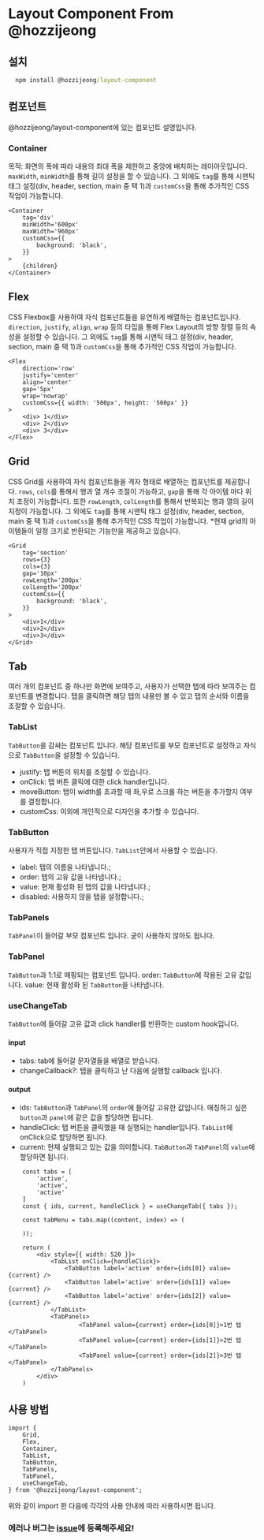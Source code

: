 # Layout Component From @hozzijeong

## 설치

```cmd
  npm install @hozzijeong/layout-component
```

## 컴포넌트

@hozzijeong/layout-component에 있는 컴포넌트 설명입니다.

### Container

목적: 화면의 폭에 따라 내용의 최대 폭을 제한하고 중앙에 배치하는 레이아웃입니다. `maxWidth`, `minWidth`를 통해 길이 설정을 할 수 있습니다.
그 외에도 `tag`를 통해 시맨틱 태그 설정(div, header, section, main 중 택 1)과 `customCss`을 통해 추가적인 CSS 작업이 가능합니다.

```tsx
<Container
	tag='div'
	minWidth='600px'
	maxWidth='960px'
	customCss={{
		background: 'black',
	}}
>
	{children}
</Container>
```

## Flex

CSS Flexbox를 사용하여 자식 컴포넌트들을 유연하게 배열하는 컴포넌트입니다. `direction`, `justify`, `align`, `wrap` 등의 타입을 통해 Flex Layout의 방향 정렬 등의 속성을 설정할 수 있습니다.
그 외에도 `tag`를 통해 시맨틱 태그 설정(div, header, section, main 중 택 1)과 `customCss`을 통해 추가적인 CSS 작업이 가능합니다.

```tsx
<Flex
	direction='row'
	justify='center'
	align='center'
	gap='5px'
	wrap='nowrap'
	customCss={{ width: '500px', height: '500px' }}
>
	<div> 1</div>
	<div> 2</div>
	<div> 3</div>
</Flex>
```

## Grid

CSS Grid를 사용하여 자식 컴포넌트들을 격자 형태로 배열하는 컴포넌트를 제공합니다. `rows`, `cols`를 통해서 행과 열 개수 조절이 가능하고, `gap`을 통해 각 아이템 마다 위치 조정이 가능합니다.
또한 `rowLength`, `colLength`를 통해서 반복되는 행과 열의 길이 지정이 가능합니다.
그 외에도 `tag`를 통해 시맨틱 태그 설정(div, header, section, main 중 택 1)과 `customCss`을 통해 추가적인 CSS 작업이 가능합니다. \*현재 grid의 아이템들이 일정 크기로 반환되는 기능만을 제공하고 있습니다.

```tsx
<Grid
	tag='section'
	rows={3}
	cols={3}
	gap='10px'
	rowLength='200px'
	colLength='200px'
	customCss={{
		background: 'black',
	}}
>
	<div>1</div>
	<div>2</div>
	<div>3</div>
</Grid>
```

## Tab

여러 개의 컴포넌트 중 하나만 화면에 보여주고, 사용자가 선택한 탭에 따라 보여주는 컴포넌트를 변경합니다. 탭을 클릭하면 해당 탭의 내용만 볼 수 있고 탭의 순서와 이름을 조절할 수 있습니다.

### TabList

`TabButton`을 감싸는 컴포넌트 입니다. 해당 컴포넌트를 부모 컴포넌트로 설정하고 자식으로 `TabButton`을 설정할 수 있습니다.

- justify: 탭 버튼의 위치를 조절할 수 있습니다.
- onClick: 탭 버튼 클릭에 대한 click handler입니다.
- moveButton: 탭이 width를 초과할 때 좌,우로 스크롤 하는 버튼을 추가할지 여부를 결정합니다.
- customCss: 이외에 개인적으로 디자인을 추가할 수 있습니다.

### TabButton

사용자가 직접 지정한 탭 버튼입니다. `TabList`안에서 사용할 수 있습니다.

- label: 탭의 이름을 나타냅니다.;
- order: 탭의 고유 값을 나타냅니다.;
- value: 현재 활성화 된 탭의 값을 나타냅니다.;
- disabled: 사용하지 않을 탭을 설정합니다.;

### TabPanels

`TabPanel`이 들어갈 부모 컴포넌트 입니다. 굳이 사용하지 않아도 됩니다.

### TabPanel

`TabButton`과 1:1로 매핑되는 컴포넌트 입니다.
order: `TabButton`에 작용된 고유 값입니다.
value: 현재 활성화 된 `TabButton`을 나타냅니다.

### useChangeTab

`TabButton`에 들어갈 고유 값과 click handler를 반환하는 custom hook입니다.

#### input

- tabs: tab에 들어갈 문자열들을 배열로 받습니다.
- changeCallback?: 탭을 클릭하고 난 다음에 실행할 callback 입니다.

#### output

- ids: `TabButton`과 `TabPanel`의 `order`에 들어갈 고유한 값입니다. 매칭하고 싶은 `button`과 `panel`에 같은 값을 할당하면 됩니다.
- handleClick: 탭 버튼을 클릭했을 때 실행되는 handler입니다. `TabList`에 onClick으로 할당하면 됩니다.
- current: 현재 실행되고 있는 값을 의미합니다. `TabButton`과 `TabPanel`의 `value`에 할당하면 됩니다.

```tsx
	const tabs = [
		'active',
		'active',
		'active'
	]
	const { ids, current, handleClick } = useChangeTab({ tabs });

	const tabMenu = tabs.map((content, index) => (

	));

	return (
		<div style={{ width: 520 }}>
			<TabList onClick={handleClick}>
				<TabButton label='active' order={ids[0]} value={current} />
				<TabButton label='active' order={ids[1]} value={current} />
				<TabButton label='active' order={ids[2]} value={current} />
			</TabList>
			<TabPanels>
					<TabPanel value={current} order={ids[0]}>1번 탭</TabPanel>
					<TabPanel value={current} order={ids[1]}>2번 탭</TabPanel>
					<TabPanel value={current} order={ids[2]}>3번 탭</TabPanel>
			</TabPanels>
		</div>
	)

```

## 사용 방법

```tsx
import {
	Grid,
	Flex,
	Container,
	TabList,
	TabButton,
	TabPanels,
	TabPanel,
	useChangeTab,
} from '@hozzijeong/layout-component';
```

위와 같이 import 한 다음에 각각의 사용 안내에 따라 사용하시면 됩니다.

### 에러나 버그는 [issue](https://github.com/hozzijeong/layout-component/issues)에 등록해주세요!
